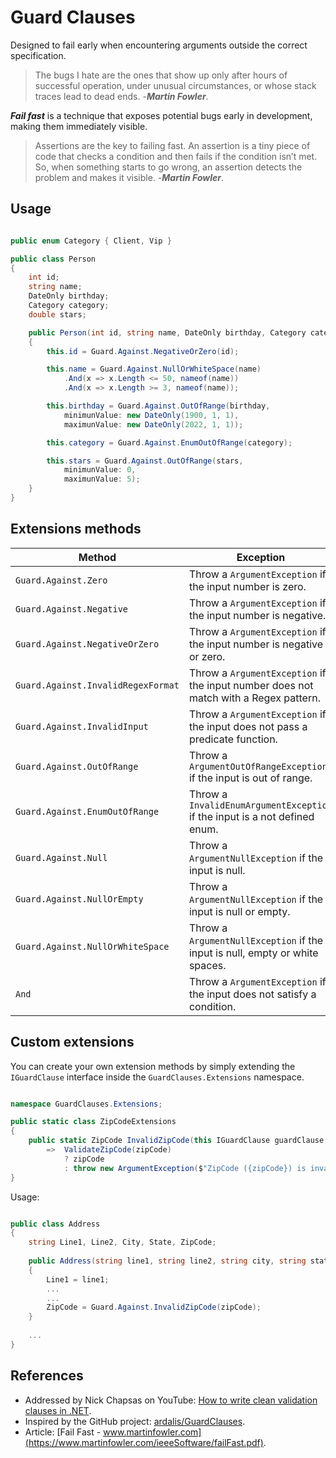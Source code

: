 # Guard Clauses

Designed to fail early when encountering arguments outside the correct specification. 
  
> The bugs I hate are the ones that show up only after hours of successful operation, under unusual circumstances, or whose stack traces lead to dead ends.
> -**_Martin Fowler_**.

**_Fail fast_** is a technique that exposes potential bugs early in development, making them immediately visible.

> Assertions are the key to failing fast. An assertion is a tiny piece of code that checks a condition and then fails if the condition isn’t met. So, when something starts to go wrong, an assertion detects the problem and makes it visible.
> -**_Martin Fowler_**.

## Usage

```C#

public enum Category { Client, Vip }

public class Person
{
    int id;
    string name;
    DateOnly birthday;
    Category category;
    double stars;

    public Person(int id, string name, DateOnly birthday, Category category, double stars)
    {
        this.id = Guard.Against.NegativeOrZero(id);

        this.name = Guard.Against.NullOrWhiteSpace(name)
            .And(x => x.Length <= 50, nameof(name))
            .And(x => x.Length >= 3, nameof(name));

        this.birthday = Guard.Against.OutOfRange(birthday,
            minimunValue: new DateOnly(1900, 1, 1),
            maximunValue: new DateOnly(2022, 1, 1));

        this.category = Guard.Against.EnumOutOfRange(category);

        this.stars = Guard.Against.OutOfRange(stars,
            minimunValue: 0,
            maximunValue: 5);
    }
}

```

## Extensions methods

| Method | Exception |
| -------|-----------|
| `Guard.Against.Zero`                | Throw a `ArgumentException` if the input number is zero.|
| `Guard.Against.Negative`            | Throw a `ArgumentException` if the input number is negative.|
| `Guard.Against.NegativeOrZero`      | Throw a `ArgumentException` if the input number is negative or zero.|
| `Guard.Against.InvalidRegexFormat`  | Throw a `ArgumentException` if the input number does not match with a Regex pattern.|
| `Guard.Against.InvalidInput`        | Throw a `ArgumentException` if the input does not pass a predicate function.|
| `Guard.Against.OutOfRange`          | Throw a `ArgumentOutOfRangeException` if the input is out of range.|
| `Guard.Against.EnumOutOfRange`      | Throw a `InvalidEnumArgumentException` if the input is a not defined enum.|
| `Guard.Against.Null`                | Throw a `ArgumentNullException` if the input is null.|
| `Guard.Against.NullOrEmpty`         | Throw a `ArgumentNullException` if the input is null or empty.|
| `Guard.Against.NullOrWhiteSpace`    | Throw a `ArgumentNullException` if the input is null, empty or white spaces.|
| `And`                               | Throw a `ArgumentException` if the input does not satisfy a condition.|

## Custom extensions

You can create your own extension methods by simply extending the `IGuardClause` interface inside the `GuardClauses.Extensions` namespace.

```C#

namespace GuardClauses.Extensions;

public static class ZipCodeExtensions
{
    public static ZipCode InvalidZipCode(this IGuardClause guardClause, ZipCode zipCode)
        =>  ValidateZipCode(zipCode)
            ? zipCode
            : throw new ArgumentException($"ZipCode ({zipCode}) is invalid.", nameof(zipCode));
}

```

Usage:

```C#

public class Address
{
    string Line1, Line2, City, State, ZipCode;
    
    public Address(string line1, string line2, string city, string state, ZipCode zipCode)
    {
        Line1 = line1;
        ...
        ...
        ZipCode = Guard.Against.InvalidZipCode(zipCode);
    }
    
    ...
}

```

## References

- Addressed by Nick Chapsas on YouTube: [How to write clean validation clauses in .NET](https://youtu.be/Tvx6DNarqDM).
- Inspired by the GitHub project: [ardalis/GuardClauses](https://github.com/ardalis/GuardClauses).
- Article: [Fail Fast - www.martinfowler.com](https://www.martinfowler.com/ieeeSoftware/failFast.pdf).
